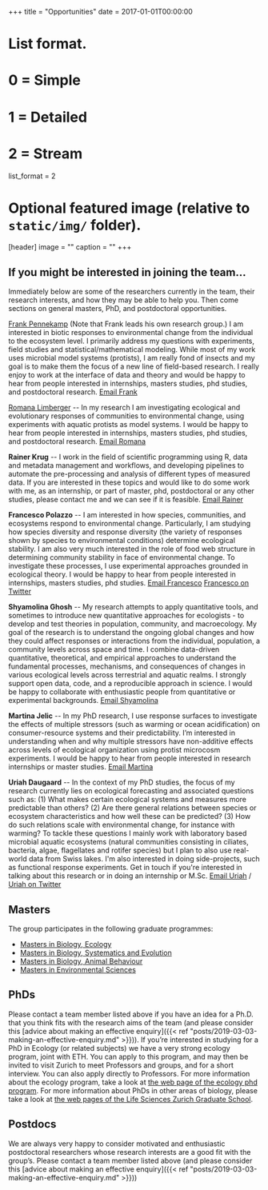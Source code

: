 +++
title = "Opportunities"
date = 2017-01-01T00:00:00

# List format.
#   0 = Simple
#   1 = Detailed
#   2 = Stream
list_format = 2

# Optional featured image (relative to `static/img/` folder).
[header]
image = ""
caption = ""
+++


## If you might be interested in joining the team...

Immediately below are some of the researchers currently in the team, their research interests, and how they may be able to help you. Then come sections on general masters, PhD, and postdoctoral opportunities.

[Frank Pennekamp](https://frank-pennekamp.info) (Note that Frank leads his own research group.) I am interested in biotic responses to environmental change from the individual to the ecosystem level. I primarily address my questions with experiments, field studies and statistical/mathematical modeling. While most of my work uses microbial model systems (protists), I am really fond of insects and my goal is to make them the focus of a new line of field-based research. I really enjoy to work at the interface of data and theory and would be happy to hear from people interested in internships, masters studies, phd studies, and postdoctoral research.  [Email Frank](mailto:frank.pennekamp@ieu.uzh.ch)

[Romana Limberger](https://www.ieu.uzh.ch/en/staff/member/limberger_romana.html) -- In my research I am investigating ecological and evolutionary responses of communities to environmental change, using experiments with aquatic protists as model systems. I would be happy to hear from people interested in internships, masters studies, phd studies, and postdoctoral research. [Email Romana](mailto:romana.limberger@uzh.ch)

**Rainer Krug** -- I work in the field of scientific programming using R, data and metadata management and workflows, and developing pipelines to automate the pre-processing and analysis of different types of measured data. If you are interested in these topics and would like to do some work with me, as an internship, or part of master, phd, postdoctoral or any other studies, please contact me and we can see if it is feasible. [Email Rainer](mailto:Rainer.Krug@ieu.uzh.ch)

**Francesco Polazzo** -- I am interested in how species, communities, and ecosystems respond to environmental change. Particularly, I am studying how species diversity and response diversity (the variety of responses shown by species to environmental conditions) determine ecological stability. I am also very much interested in the role of food web structure in determining community stability in face of environmental change. To investigate these processes, I use experimental approaches grounded in ecological theory. I would be happy to hear from people interested in internships, masters studies, phd studies.
[Email Francesco](francesco.polazzo@uzh.ch) [Francesco on Twitter](https://twitter.com/francescopolaz1)

**Shyamolina Ghosh** -- My research attempts to apply quantitative tools, and sometimes to introduce new quantitative approaches for ecologists - to develop and test theories in population, community, and macroecology. My goal of the research is to understand the ongoing global changes and how they could affect responses or interactions from the individual, population, a community levels across space and time. I combine data-driven quantitative, theoretical, and empirical approaches to understand the fundamental processes, mechanisms, and consequences of changes in various ecological levels across terrestrial and aquatic realms. I strongly support open data, code, and a reproducible approach in science. I would be happy to collaborate with enthusiastic people from quantitative or experimental backgrounds. [Email Shyamolina](shyamolina.ghosh@uzh.ch)

**Martina Jelic** -- In my PhD research, I use response surfaces to investigate the effects of multiple stressors (such as warming or ocean acidification) on consumer-resource systems and their predictability. I’m interested in understanding when and why multiple stressors have non-additive effects across levels of ecological organization using protist microcosm experiments. I would be happy to hear from people interested in research internships or master studies. [Email Martina](mailto:martina.jelic@ieu.uzh.ch)

**Uriah Daugaard** -- In the context of my PhD studies, the focus of my
research currently lies on ecological forecasting and associated
questions such as: (1) What makes certain ecological systems and
measures more predictable than others? (2) Are there general relations
between species or ecosystem characteristics and how well these can be
predicted? (3) How do such relations scale with environmental change,
for instance with warming? To tackle these questions I mainly work with
laboratory based microbial aquatic ecosystems (natural communities
consisting in ciliates, bacteria, algae, flagellates and rotifer
species) but I plan to also use real-world data from Swiss lakes. I'm
also interested in doing side-projects, such as functional response
experiments. Get in touch if you're interested in talking about this
research or in doing an internship or M.Sc. [Email
Uriah](mailto:uriah.daugaard@ieu.uzh.ch) / [Uriah on
Twitter](https://twitter.com/daugaarduriah)

## Masters

The group participates in the following graduate programmes:

* [Masters in Biology, Ecology](https://www.biologie.uzh.ch/de/Studium/Masterstudium/MasterStudies/Ecology.html)
* [Masters in Biology, Systematics and Evolution](https://www.biologie.uzh.ch/de/Studium/Masterstudium/MasterStudies/SystematicsEvolution.html)
* [Masters in Biology, Animal Behaviour](https://www.biologie.uzh.ch/de/Studium/Masterstudium/MasterStudies/AnimalBehaviour.html)
* [Masters in Environmental Sciences](https://www.ieu.uzh.ch/en/teaching/envsci/master.html)

## PhDs

Please contact a team member listed above if you have an idea for a Ph.D. that you think fits with the research aims of the team (and please consider this [advice about making an effective enquiry]({{< ref "posts/2019-03-03-making-an-effective-enquiry.md" >}})).
If you’re interested in studying for a PhD in Ecology (or related subjects) we have a very strong ecology program, joint with ETH. You can apply to this program, and may then be invited to visit Zurich to meet Professors and groups, and for a short interview. You can also apply directly to Professors. For more information about the ecology program, take a look at [the web page of the ecology phd program](https://www.ieu.uzh.ch/en/teaching/phd/graduate.html). For more information about PhDs in other areas of biology, please take a look at [the web pages of the Life Sciences Zurich Graduate School](https://www.lifescience-graduateschool.uzh.ch/en.html).

## Postdocs

We are always very happy to consider motivated and enthusiastic postdoctoral researchers whose research interests are a good fit with the group’s. Please contact a team member listed above (and please consider this [advice about making an effective enquiry]({{< ref "posts/2019-03-03-making-an-effective-enquiry.md" >}}))





